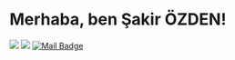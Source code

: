 <!-- <img align='right' src="https://github-readme-stats.vercel.app/api?username=cobanov&show_icons=true"> -->

# Merhaba, ben Şakir ÖZDEN! 
<!-- <p align="left"> <img src="https://komarev.com/ghpvc/?username=cobanov" alt="cobanov" /> </p> -->


[![](https://img.shields.io/badge/linkedin-%230077B5.svg?&style=for-the-badge&logo=linkedin&logoColor=white)](https://www.linkedin.com/in/sakirozden/)
[![](https://img.shields.io/badge/medium-%2312100E.svg?&style=for-the-badge&logo=medium&logoColor=white)](https://medium.com/@sakirozden)
[![Mail Badge](https://img.shields.io/badge/mertcobanov@gmail.com-c14438?style=for-the-badge&logo=Gmail&logoColor=white&link=mailto:sakirozden@icloud.com)](mailto:sakirozden@icloud.com)

